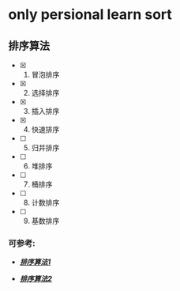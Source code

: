 # only persional learn sort

## **排序算法**

- [x]   1. 冒泡排序
- [x]   2. 选择排序
- [x]   3. 插入排序
- [x]   4. 快速排序
- [ ]   5. 归并排序
- [ ]   6. 堆排序
- [ ]   7. 桶排序
- [ ]   8. 计数排序
- [ ]   9. 基数排序

### 可参考:
- ***[排序算法1](https://www.cnblogs.com/onepixel/p/7674659.html)***

- ***[排序算法2](https://github.com/AllAlgorithms/c)***